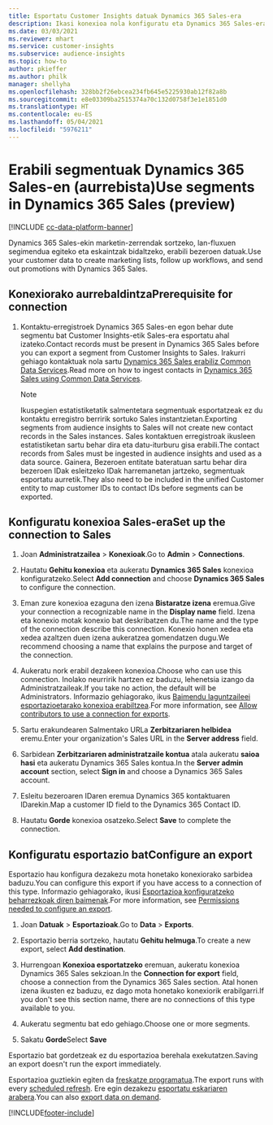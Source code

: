 ```yaml
---
title: Esportatu Customer Insights datuak Dynamics 365 Sales-era
description: Ikasi konexioa nola konfiguratu eta Dynamics 365 Sales-era esportatu.
ms.date: 03/03/2021
ms.reviewer: mhart
ms.service: customer-insights
ms.subservice: audience-insights
ms.topic: how-to
author: pkieffer
ms.author: philk
manager: shellyha
ms.openlocfilehash: 328bb2f26ebcea234fb645e5225930ab12f82a8b
ms.sourcegitcommit: e8e03309ba2515374a70c132d0758f3e1e1851d0
ms.translationtype: HT
ms.contentlocale: eu-ES
ms.lasthandoff: 05/04/2021
ms.locfileid: "5976211"
---
```

# <a name="use-segments-in-dynamics-365-sales-preview"></a><span data-ttu-id="7e11a-103">Erabili segmentuak Dynamics 365 Sales-en (aurrebista)</span><span class="sxs-lookup"><span data-stu-id="7e11a-103">Use segments in Dynamics 365 Sales (preview)</span></span>

[!INCLUDE [cc-data-platform-banner](../includes/cc-data-platform-banner.md)]

<span data-ttu-id="7e11a-104">Dynamics 365 Sales-ekin marketin-zerrendak sortzeko, lan-fluxuen segimendua egiteko eta eskaintzak bidaltzeko, erabili bezeroen datuak.</span><span class="sxs-lookup"><span data-stu-id="7e11a-104">Use your customer data to create marketing lists, follow up workflows, and send out promotions with Dynamics 365 Sales.</span></span>

## <a name="prerequisite-for-connection"></a><span data-ttu-id="7e11a-105">Konexiorako aurrebaldintza</span><span class="sxs-lookup"><span data-stu-id="7e11a-105">Prerequisite for connection</span></span>

1. <span data-ttu-id="7e11a-106">Kontaktu-erregistroek Dynamics 365 Sales-en egon behar dute segmentu bat Customer Insights-etik Sales-era esportatu ahal izateko.</span><span class="sxs-lookup"><span data-stu-id="7e11a-106">Contact records must be present in Dynamics 365 Sales before you can export a segment from Customer Insights to Sales.</span></span> <span data-ttu-id="7e11a-107">Irakurri gehiago kontaktuak nola sartu [Dynamics 365 Sales erabiliz Common Data Services](connect-power-query.md).</span><span class="sxs-lookup"><span data-stu-id="7e11a-107">Read more on how to ingest contacts in [Dynamics 365 Sales using Common Data Services](connect-power-query.md).</span></span>

   > [!NOTE]
   > <span data-ttu-id="7e11a-108">Ikuspegien estatistiketatik salmentetara segmentuak esportatzeak ez du kontaktu erregistro berririk sortuko Sales instantzietan.</span><span class="sxs-lookup"><span data-stu-id="7e11a-108">Exporting segments from audience insights to Sales will not create new contact records in the Sales instances.</span></span> <span data-ttu-id="7e11a-109">Sales kontaktuen erregistroak ikusleen estatistiketan sartu behar dira eta datu-iturburu gisa erabili.</span><span class="sxs-lookup"><span data-stu-id="7e11a-109">The contact records from Sales must be ingested in audience insights and used as a data source.</span></span> <span data-ttu-id="7e11a-110">Gainera, Bezeroen entitate bateratuan sartu behar dira bezeroen IDak esleitzeko IDak harremanetan jartzeko, segmentuak esportatu aurretik.</span><span class="sxs-lookup"><span data-stu-id="7e11a-110">They also need to be included in the unified Customer entity to map customer IDs to contact IDs before segments can be exported.</span></span>

## <a name="set-up-the-connection-to-sales"></a><span data-ttu-id="7e11a-111">Konfiguratu konexioa Sales-era</span><span class="sxs-lookup"><span data-stu-id="7e11a-111">Set up the connection to Sales</span></span>

1. <span data-ttu-id="7e11a-112">Joan **Administratzailea** > **Konexioak**.</span><span class="sxs-lookup"><span data-stu-id="7e11a-112">Go to **Admin** > **Connections**.</span></span>

1. <span data-ttu-id="7e11a-113">Hautatu **Gehitu konexioa** eta aukeratu **Dynamics 365 Sales** konexioa konfiguratzeko.</span><span class="sxs-lookup"><span data-stu-id="7e11a-113">Select **Add connection** and choose **Dynamics 365 Sales** to configure the connection.</span></span>

1. <span data-ttu-id="7e11a-114">Eman zure konexioa ezaguna den izena **Bistaratze izena** eremua.</span><span class="sxs-lookup"><span data-stu-id="7e11a-114">Give your connection a recognizable name in the **Display name** field.</span></span> <span data-ttu-id="7e11a-115">Izena eta konexio motak konexio bat deskribatzen du.</span><span class="sxs-lookup"><span data-stu-id="7e11a-115">The name and the type of the connection describe this connection.</span></span> <span data-ttu-id="7e11a-116">Konexio honen xedea eta xedea azaltzen duen izena aukeratzea gomendatzen dugu.</span><span class="sxs-lookup"><span data-stu-id="7e11a-116">We recommend choosing a name that explains the purpose and target of the connection.</span></span>

1. <span data-ttu-id="7e11a-117">Aukeratu nork erabil dezakeen konexioa.</span><span class="sxs-lookup"><span data-stu-id="7e11a-117">Choose who can use this connection.</span></span> <span data-ttu-id="7e11a-118">Inolako neurririk hartzen ez baduzu, lehenetsia izango da Administratzaileak.</span><span class="sxs-lookup"><span data-stu-id="7e11a-118">If you take no action, the default will be Administrators.</span></span> <span data-ttu-id="7e11a-119">Informazio gehiagorako, ikus [Baimendu laguntzaileei esportazioetarako konexioa erabiltzea](connections.md#allow-contributors-to-use-a-connection-for-exports).</span><span class="sxs-lookup"><span data-stu-id="7e11a-119">For more information, see [Allow contributors to use a connection for exports](connections.md#allow-contributors-to-use-a-connection-for-exports).</span></span>

1. <span data-ttu-id="7e11a-120">Sartu erakundearen Salmentako URLa **Zerbitzariaren helbidea** eremu.</span><span class="sxs-lookup"><span data-stu-id="7e11a-120">Enter your organization's Sales URL in the **Server address** field.</span></span>

1. <span data-ttu-id="7e11a-121">Sarbidean **Zerbitzariaren administratzaile kontua** atala aukeratu **saioa hasi** eta aukeratu Dynamics 365 Sales kontua.</span><span class="sxs-lookup"><span data-stu-id="7e11a-121">In the **Server admin account** section, select **Sign in** and choose a Dynamics 365 Sales account.</span></span>

1. <span data-ttu-id="7e11a-122">Esleitu bezeroaren IDaren eremua Dynamics 365 kontaktuaren IDarekin.</span><span class="sxs-lookup"><span data-stu-id="7e11a-122">Map a customer ID field to the Dynamics 365 Contact ID.</span></span>

1. <span data-ttu-id="7e11a-123">Hautatu **Gorde** konexioa osatzeko.</span><span class="sxs-lookup"><span data-stu-id="7e11a-123">Select **Save** to complete the connection.</span></span> 

## <a name="configure-an-export"></a><span data-ttu-id="7e11a-124">Konfiguratu esportazio bat</span><span class="sxs-lookup"><span data-stu-id="7e11a-124">Configure an export</span></span>

<span data-ttu-id="7e11a-125">Esportazio hau konfigura dezakezu mota honetako konexiorako sarbidea baduzu.</span><span class="sxs-lookup"><span data-stu-id="7e11a-125">You can configure this export if you have access to a connection of this type.</span></span> <span data-ttu-id="7e11a-126">Informazio gehiagorako, ikusi [Esportazioa konfiguratzeko beharrezkoak diren baimenak](export-destinations.md#set-up-a-new-export).</span><span class="sxs-lookup"><span data-stu-id="7e11a-126">For more information, see [Permissions needed to configure an export](export-destinations.md#set-up-a-new-export).</span></span>

1. <span data-ttu-id="7e11a-127">Joan **Datuak** > **Esportazioak**.</span><span class="sxs-lookup"><span data-stu-id="7e11a-127">Go to **Data** > **Exports**.</span></span>

1. <span data-ttu-id="7e11a-128">Esportazio berria sortzeko, hautatu **Gehitu helmuga**.</span><span class="sxs-lookup"><span data-stu-id="7e11a-128">To create a new export, select **Add destination**.</span></span>

1. <span data-ttu-id="7e11a-129">Hurrengoan **Konexioa esportatzeko** eremuan, aukeratu konexioa Dynamics 365 Sales sekzioan.</span><span class="sxs-lookup"><span data-stu-id="7e11a-129">In the **Connection for export** field, choose a connection from the Dynamics 365 Sales section.</span></span> <span data-ttu-id="7e11a-130">Atal honen izena ikusten ez baduzu, ez dago mota honetako konexiorik erabilgarri.</span><span class="sxs-lookup"><span data-stu-id="7e11a-130">If you don't see this section name, there are no connections of this type available to you.</span></span>

1. <span data-ttu-id="7e11a-131">Aukeratu segmentu bat edo gehiago.</span><span class="sxs-lookup"><span data-stu-id="7e11a-131">Choose one or more segments.</span></span>

1. <span data-ttu-id="7e11a-132">Sakatu **Gorde**</span><span class="sxs-lookup"><span data-stu-id="7e11a-132">Select **Save**</span></span>

<span data-ttu-id="7e11a-133">Esportazio bat gordetzeak ez du esportazioa berehala exekutatzen.</span><span class="sxs-lookup"><span data-stu-id="7e11a-133">Saving an export doesn't run the export immediately.</span></span>

<span data-ttu-id="7e11a-134">Esportazioa guztiekin egiten da [freskatze programatua](system.md#schedule-tab).</span><span class="sxs-lookup"><span data-stu-id="7e11a-134">The export runs with every [scheduled refresh](system.md#schedule-tab).</span></span> <span data-ttu-id="7e11a-135">Ere egin dezakezu [esportatu eskariaren arabera](export-destinations.md#run-exports-on-demand).</span><span class="sxs-lookup"><span data-stu-id="7e11a-135">You can also [export data on demand](export-destinations.md#run-exports-on-demand).</span></span> 

[!INCLUDE[footer-include](../includes/footer-banner.md)]
